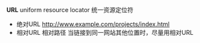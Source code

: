 **URL**
uniform resource locator
统一资源定位符
* 绝对URL
  http://www.example.com/projects/index.html
* 相对URL
  相对路径
  当链接到同一网站其他位置时，尽量用相对URL